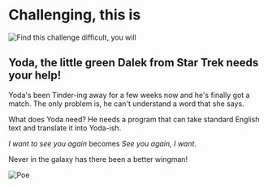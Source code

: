 # Challenging, this is

![Find this challenge difficult, you will][yoda1]

Yoda, the little green Dalek from Star Trek needs your help!
------

Yoda's been Tinder-ing away for a few weeks now and he's finally got a match. The only problem is, he can't understand a word that she says.

What does Yoda need? He needs a program that can take standard English text and translate it into Yoda-ish.

_I want to see you again_ becomes _See you again, I want_.

Never in the galaxy has there been a better wingman!

![Poe][poe1]

[yoda1]: http://i.imgur.com/4jeBvb8.gif
[poe1]: http://i.imgur.com/sphSOsp.gif
